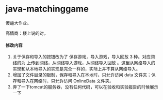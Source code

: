 # java-matchinggame

傻逼大作业。

高情商：楼上说的对。

#### 修改内容

1. 关于保存和导入的按钮改为了 保存游戏，导入游戏，导入回放 3 种。对应网络的为 上传到网络，从网络导入游戏，从网络导入回放 。这里从网络导入的实现和从本地导入的实现是完全一样的，实际上并不算从网络导入。
2. 增加了文件目录的限制，保存和导入在本地时，只允许访问 data 文件夹；保存和导入在网络时，只允许访问 OnlineData 文件夹。
3. 弄了一下tomcat的服务器，没有任何代码，可以在验收和实验报告的时候展示一下